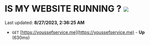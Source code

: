 # IS MY WEBSITE RUNNING ? [![](https://img.shields.io/static/v1?label=Sponsor&message=%E2%9D%A4&logo=GitHub&color=%23fe8e86)](https://github.com/sponsors/<username>)

Last updated: **8/27/2023, 2:36:25 AM**

- `GET` [https://youssefservice.me](https://youssefservice.me) - **Up** (630ms)
